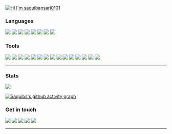 
[<img src="https://raw.githubusercontent.com/saquibansari0101/saquibansari0101/master/gif/my.gif" alt="Hi I'm saquibansari0101" title="Hi I'm saquibansari0101"/>](http://saquibansari0101.github.io/)


### Languages

![](https://img.shields.io/badge/-C-79B9CC?style=for-the-badge&logo=C&logoColor=white)
![](https://img.shields.io/badge/-C++-00599C?style=for-the-badge&logo=c%2B%2B&logoColor=white)
![](https://img.shields.io/badge/c%23-%23239120.svg?style=for-the-badge&logo=c-sharp&logoColor=white)
![](https://img.shields.io/badge/-Dart-0175C1?style=for-the-badge&logo=Dart&logoColor=white)
![](https://img.shields.io/badge/-Java-E95420?style=for-the-badge&logo=Java&logoColor=white)
![](https://img.shields.io/badge/-Python-3776AB?style=for-the-badge&logo=Python&logoColor=white)
![](https://img.shields.io/badge/-JavaScript-F7DF1E?style=for-the-badge&logo=JavaScript&logoColor=white)
![](https://img.shields.io/badge/-MySQL-4479A1?style=for-the-badge&logo=Mysql&logoColor=white)

### Tools

![](https://img.shields.io/badge/-Flutter-02569B?style=for-the-badge&logo=Flutter&logoColor=white)
![](https://img.shields.io/badge/-Android-3DDC84?style=for-the-badge&logo=Android&logoColor=white)
![](https://img.shields.io/badge/-Unity-FFFFFF?style=for-the-badge&logo=Unity&logoColor=black)
![](https://img.shields.io/badge/-.Net-512BD4?style=for-the-badge&logo=.Net&logoColor=white)
![](https://img.shields.io/badge/-Springboot-6DB33F?style=for-the-badge&logo=springboot&logoColor=white)
![](https://img.shields.io/badge/-VSCode-24A4EB?style=for-the-badge&logo=Visual%20Studio%20Code&logoColor=fff)
![](https://img.shields.io/badge/-Android%20Studio-3DDC84?style=for-the-badge&logo=Android%20Studio&logoColor=white)
![](https://img.shields.io/badge/-Intellij%20IDEA-000000?style=for-the-badge&logo=Intellij%20IDEA&logoColor=white)
![](https://img.shields.io/badge/-Git-F05032?style=for-the-badge&logo=Git&logoColor=white)
![](https://img.shields.io/badge/-Jira-0052CC?style=for-the-badge&logo=Jira&logoColor=white)
![](https://img.shields.io/badge/-Postman-FF6C37?style=for-the-badge&logo=Postman&logoColor=white)
![](https://img.shields.io/badge/-Linux-FCC624?style=for-the-badge&logo=Linux&logoColor=white)
![](https://img.shields.io/badge/-Illustrator-FF9A00?style=for-the-badge&logo=AdobeIllustrator&logoColor=white)
![](https://img.shields.io/badge/-Photoshop-31A8FF?style=for-the-badge&logo=AdobePhotoshop&logoColor=white)
![](https://img.shields.io/badge/-XD-FF61F6?style=for-the-badge&logo=AdobeXd&logoColor=white)


---

### Stats

<img src="https://github-readme-stats.vercel.app/api?username=saquibansari0101&show_icons=true&count_private=true">


[![Saquibs's github activity graph](https://github-readme-activity-graph.vercel.app/graph?username=saquibansari0101&theme=react)]()



### Get in touch

<!-- 
[![](https://img.shields.io/badge/-@saquibansari0101-181717?style=for-the-badge&logo=Github&logoColor=white)](https://github.com/saquibansari0101) -->
[![](https://img.shields.io/badge/-@saquibansari0101-0A66C2?style=for-the-badge&logo=Linkedin&logoColor=white)](https://linkedin.com/in/saquibansari0101)
[![](https://img.shields.io/badge/-@saquib__ansari-0078D4?style=for-the-badge&logo=Microsoft%20Outlook&logoColor=white)](mailto:saquib_ansari@outlook.com)
[![](https://img.shields.io/badge/-@saquibansari-F58025?style=for-the-badge&logo=Stack%20Overflow&logoColor=white)](https://stackoverflow.com/users/15754411/saquibansari)
[![](https://img.shields.io/badge/-@saquib__ansari-2EC866?style=for-the-badge&logo=Hackerrank&logoColor=white)](https://hackerrank.com/saquib_ansari)
[![](https://img.shields.io/badge/-saquibansari0101.github.io-000000?style=for-the-badge&logo=Grav&logoColor=white)](http://saquibansari0101.github.io/)

---
